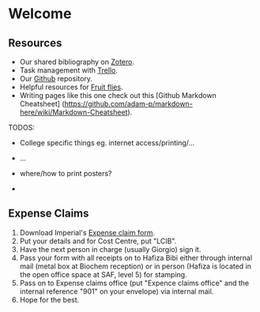 Welcome
==================



Resources
-----------------------

* Our shared bibliography on [Zotero](./Zotero.md).
* Task management with [Trello](./Trello.md).
* Our [Github](./Github.md) repository.
* Helpful resources for [Fruit flies](FlyResources.md).
* Writing pages like this one check out this [Github Markdown Cheatsheet] (https://github.com/adam-p/markdown-here/wiki/Markdown-Cheatsheet).


TODOS:

 * College specific things eg. internet access/printing/...
 * ...

 * where/how to print posters?
 * 

Expense Claims
-----------------------

1. Download Imperial's [Expense claim form](https://workspace.imperial.ac.uk/finance/Internal/expenses/forms/expense_claim.pdf).
2. Put your details and for Cost Centre, put "LCIB".
3. Have the next person in charge (usually Giorgio) sign it.
4. Pass your form with all receipts on to Hafiza Bibi either through internal mail (metal box at Biochem reception) or in person (Hafiza is located in the open office space at SAF, level 5) for stamping.
5. Pass on to Expense claims office (put "Expence claims office" and the internal reference "901" on your envelope) via internal mail.
6. Hope for the best.
